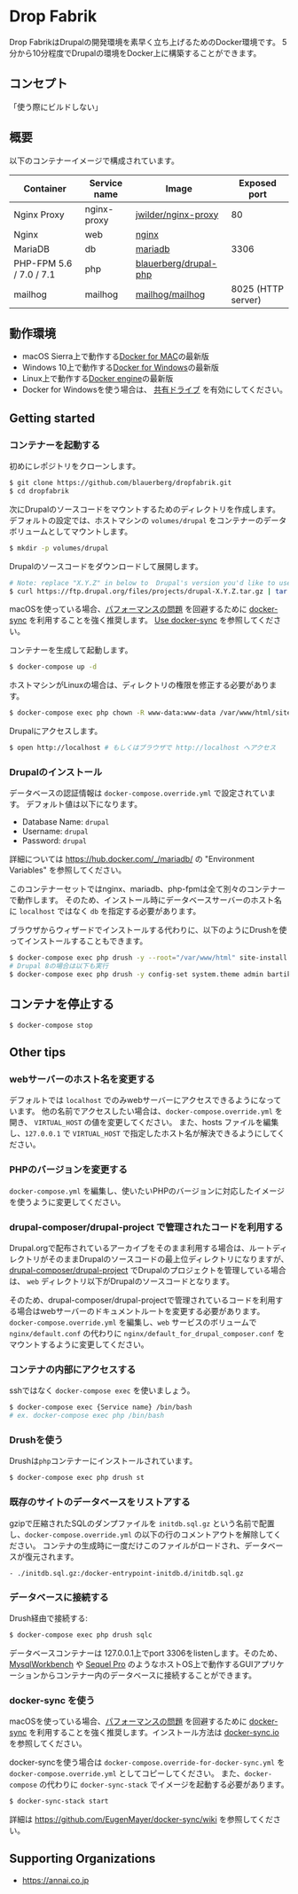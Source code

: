 # Drop Fabrik

Drop FabrikはDrupalの開発環境を素早く立ち上げるためのDocker環境です。
5分から10分程度でDrupalの環境をDocker上に構築することができます。

## コンセプト

「使う際にビルドしない」

## 概要

以下のコンテナーイメージで構成されています。

| Container | Service name | Image | Exposed port |
| --------- | ------------ | ----- | ------------ |
| Nginx Proxy | nginx-proxy | <a href="https://hub.docker.com/r/jwilder/nginx-proxy/" target="_blank">jwilder/nginx-proxy</a> | 80 |
| Nginx | web | <a href="https://hub.docker.com/_/nginx/" target="_blank">nginx</a> | |
| MariaDB | db | <a href="https://hub.docker.com/_/mariadb/" target="_blank">mariadb</a> | 3306 |
| PHP-FPM 5.6 / 7.0 / 7.1 | php | <a href="https://hub.docker.com/r/blauerberg/drupal-php/" target="_blank">blauerberg/drupal-php</a> | |
| mailhog | mailhog | <a href="https://hub.docker.com/r/mailhog/mailhog/" target="_blank">mailhog/mailhog</a> | 8025 (HTTP server) |

## 動作環境

- macOS Sierra上で動作する[Docker for MAC](https://docs.docker.com/docker-for-mac/)の最新版
- Windows 10上で動作する[Docker for Windows](https://docs.docker.com/docker-for-windows/)の最新版
- Linux上で動作する[Docker engine](https://docs.docker.com/engine/installation/linux/ubuntulinux/)の最新版
- Docker for Windowsを使う場合は、 [共有ドライブ](https://blogs.msdn.microsoft.com/stevelasker/2016/06/14/configuring-docker-for-windows-volumes/) を有効にしてください。


## Getting started

### コンテナーを起動する

初めにレポジトリをクローンします。
```bash
$ git clone https://github.com/blauerberg/dropfabrik.git
$ cd dropfabrik
```

次にDrupalのソースコードをマウントするためのディレクトリを作成します。
デフォルトの設定では、ホストマシンの `volumes/drupal` をコンテナーのデータボリュームとしてマウントします。

```bash
$ mkdir -p volumes/drupal
```

Drupalのソースコードをダウンロードして展開します。
```bash
# Note: replace "X.Y.Z" in below to  Drupal's version you'd like to use.
$ curl https://ftp.drupal.org/files/projects/drupal-X.Y.Z.tar.gz | tar zx --strip=1 -C volumes/drupal
```

macOSを使っている場合、[パフォーマンスの問題](https://github.com/docker/for-mac/issues/77) を回避するために [docker-sync](https://github.com/EugenMayer/docker-sync/) を利用することを強く推奨します。
[Use docker-sync](#docker-sync-を使う) を参照してください。

コンテナーを生成して起動します。
```bash
$ docker-compose up -d
```

ホストマシンがLinuxの場合は、ディレクトリの権限を修正する必要があります。
```bash
$ docker-compose exec php chown -R www-data:www-data /var/www/html/sites/default
```

Drupalにアクセスします。
```bash
$ open http://localhost # もしくはブラウザで http://localhost へアクセス
```

### Drupalのインストール

データベースの認証情報は `docker-compose.override.yml` で設定されています。
デフォルト値は以下になります。

- Database Name: `drupal`
- Username: `drupal`
- Password: `drupal`

詳細については https://hub.docker.com/_/mariadb/ の "Environment Variables" を参照してください。

このコンテナーセットではnginx、mariadb、php-fpmは全て別々のコンテナーで動作します。
そのため、インストール時にデータベースサーバーのホスト名に `localhost` ではなく `db` を指定する必要があります。

ブラウザからウィザードでインストールする代わりに、以下のようにDrushを使ってインストールすることもできます。

```bash
$ docker-compose exec php drush -y --root="/var/www/html" site-install standard --site-name="Drupal on Docker" --account-name="drupal" --account-pass="drupal" --db-url="mysql://drupal:drupal@db/drupal" --locale=ja
# Drupal 8の場合は以下も実行
$ docker-compose exec php drush -y config-set system.theme admin bartik
```

## コンテナを停止する

```
$ docker-compose stop
```

## Other tips

### webサーバーのホスト名を変更する

デフォルトでは `localhost` でのみwebサーバーにアクセスできるようになっています。
他の名前でアクセスしたい場合は、`docker-compose.override.yml` を開き、 `VIRTUAL_HOST` の値を変更してください。
また、hosts ファイルを編集し、`127.0.0.1` で `VIRTUAL_HOST` で指定したホスト名が解決できるようにしてください。

### PHPのバージョンを変更する

`docker-compose.yml` を編集し、使いたいPHPのバージョンに対応したイメージを使うように変更してください。

### drupal-composer/drupal-project で管理されたコードを利用する

Drupal.orgで配布されているアーカイブをそのまま利用する場合は、ルートディレクトリがそのままDrupalのソースコードの最上位ディレクトリになりますが、
[drupal-composer/drupal-project](https://github.com/drupal-composer/drupal-project) でDrupalのプロジェクトを管理している場合は、 `web` ディレクトリ以下がDrupalのソースコードとなります。

そのため、drupal-composer/drupal-projectで管理されているコードを利用する場合はwebサーバーのドキュメントルートを変更する必要があります。
`docker-compose.override.yml` を編集し、`web` サービスのボリュームで `nginx/default.conf` の代わりに `nginx/default_for_drupal_composer.conf` をマウントするように変更してください。


### コンテナの内部にアクセスする

sshではなく `docker-compose exec` を使いましょう。

```bash
$ docker-compose exec {Service name} /bin/bash
# ex. docker-compose exec php /bin/bash
```

### Drushを使う

Drushは`php`コンテナーにインストールされています。

```bash
$ docker-compose exec php drush st
```

### 既存のサイトのデータベースをリストアする

gzipで圧縮されたSQLのダンプファイルを `initdb.sql.gz` という名前で配置し、`docker-compose.override.yml` の以下の行のコメントアウトを解除してください。
コンテナの生成時に一度だけこのファイルがロードされ、データベースが復元されます。

```
- ./initdb.sql.gz:/docker-entrypoint-initdb.d/initdb.sql.gz
```

### データベースに接続する

Drush経由で接続する:
```bash
$ docker-compose exec php drush sqlc
```

データベースコンテナーは 127.0.0.1上でport 3306をlistenします。そのため、[MysqlWorkbench](https://www.mysql.com/products/workbench/) や [Sequel Pro](https://www.sequelpro.com/) のようなホストOS上で動作するGUIアプリケーションからコンテナー内のデータベースに接続することができます。

### docker-sync を使う

macOSを使っている場合、[パフォーマンスの問題](https://github.com/docker/for-mac/issues/77) を回避するために [docker-sync](https://github.com/EugenMayer/docker-sync/) を利用することを強く推奨します。インストール方法は [docker-sync.io](http://docker-sync.io/) を参照してください。

docker-syncを使う場合は `docker-compose.override-for-docker-sync.yml` を `docker-compose.override.yml` としてコピーしてください。
また、`docker-compose` の代わりに `docker-sync-stack` でイメージを起動する必要があります。

```bash
$ docker-sync-stack start
```

詳細は https://github.com/EugenMayer/docker-sync/wiki を参照してください。

## Supporting Organizations
- https://annai.co.jp

